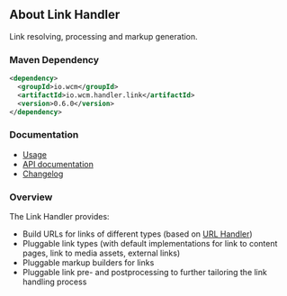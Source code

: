 ## About Link Handler

Link resolving, processing and markup generation.


### Maven Dependency

```xml
<dependency>
  <groupId>io.wcm</groupId>
  <artifactId>io.wcm.handler.link</artifactId>
  <version>0.6.0</version>
</dependency>
```

### Documentation

* [Usage][usage]
* [API documentation][apidocs]
* [Changelog][changelog]


### Overview

The Link Handler provides:

* Build URLs for links of different types (based on [URL Handler][url-handler])
* Pluggable link types (with default implementations for link to content pages, link to media assets, external links)
* Pluggable markup builders for links
* Pluggable link pre- and postprocessing to further tailoring the link handling process


[usage]: usage.html
[apidocs]: apidocs/
[changelog]: changes-report.html
[url-handler]: ../url/
